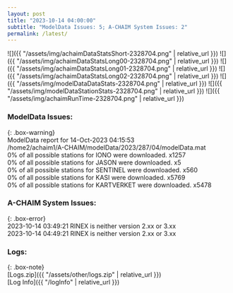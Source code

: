 ```yaml
---
layout: post
title: "2023-10-14 04:00:00"
subtitle: "ModelData Issues: 5; A-CHAIM System Issues: 2"
permalink: /latest/
---
```


![]({{ "/assets/img/achaimDataStatsShort-2328704.png" | relative_url }})
![]({{ "/assets/img/achaimDataStatsLong00-2328704.png" | relative_url }})
![]({{ "/assets/img/achaimDataStatsLong01-2328704.png" | relative_url }})
![]({{ "/assets/img/achaimDataStatsLong02-2328704.png" | relative_url }})
![]({{ "/assets/img/modelDataDataStats-2328704.png" | relative_url }})
![]({{ "/assets/img/modelDataStationStats-2328704.png" | relative_url }})
![]({{ "/assets/img/achaimRunTime-2328704.png" | relative_url }})


### ModelData Issues:  
  
{: .box-warning}  
 ModelData report for 14-Oct-2023 04:15:53   
 /home2/achaim1/A-CHAIM/modelData/2023/287/04/modelData.mat   
 0% of all possible stations for IONO were downloaded. x1257   
 0% of all possible stations for JASON were downloaded. x5   
 0% of all possible stations for SENTINEL were downloaded. x560   
 0% of all possible stations for KASI were downloaded. x5769   
 0% of all possible stations for KARTVERKET were downloaded. x5478   
  
### A-CHAIM System Issues:  
  
{: .box-error}  
2023-10-14 03:49:21 RINEX is neither version 2.xx or 3.xx  
2023-10-14 04:49:21 RINEX is neither version 2.xx or 3.xx  

### Logs:  
  
{: .box-note}  
[Logs.zip]({{ "/assets/other/logs.zip" | relative_url }})  
[Log Info]({{ "/logInfo" | relative_url }})  
